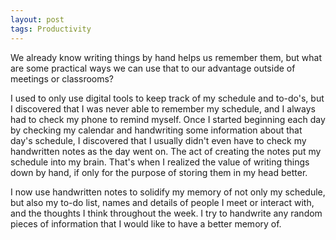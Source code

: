 ```yaml
---
layout: post
tags: Productivity
---
```


We already know writing things by hand helps us remember them, but what are some practical ways we can use that to our advantage outside of meetings or classrooms?

I used to only use digital tools to keep track of my schedule and to-do's, but I discovered that I was never able to remember my schedule, and I always had to check my phone to remind myself. Once I started beginning each day by checking my calendar and handwriting some information about that day's schedule, I discovered that I usually didn't even have to check my handwritten notes as the day went on. The act of creating the notes put my schedule into my brain. That's when I realized the value of writing things down by hand, if only for the purpose of storing them in my head better.

I now use handwritten notes to solidify my memory of not only my schedule, but also my to-do list, names and details of people I meet or interact with, and the thoughts I think throughout the week. I try to handwrite any random pieces of information that I would like to have a better memory of.
